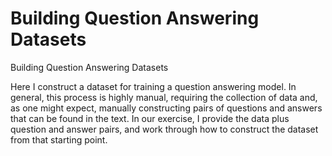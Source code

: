 # Building Question Answering Datasets
Building Question Answering Datasets

Here I construct a dataset for training a question answering model. In general, this process is highly manual, requiring the collection of data and, as one might expect, manually constructing pairs of questions and answers that can be found in the text. In our exercise, I provide the data plus question and answer pairs, and work through how to construct the dataset from that starting point.
